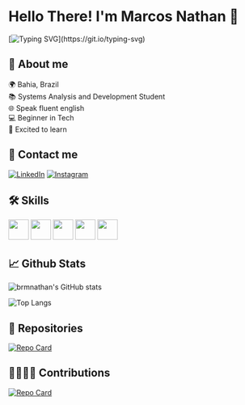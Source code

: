 # Hello There! I'm Marcos Nathan 👋

[![Typing SVG](https://readme-typing-svg.herokuapp.com?font=Fira+Code&weight=500&pause=1000&color=2EA1D4F0&random=false&width=435&lines=Welcome+to+my+profile...)](https://git.io/typing-svg)

## 🚀 About me
🌍 Bahia, Brazil \
📚 Systems Analysis and Development Student \
🌐 Speak fluent english \
💻 Beginner in Tech \
🎯 Excited to learn

## 🔗 Contact me
[![LinkedIn](https://img.shields.io/badge/LinkedIn-0077B5?style=for-the-badge&logo=linkedin&logoColor=white)](https://www.linkedin.com/in/brmnathan/)
[![Instagram](https://img.shields.io/badge/-Instagram-%23E4405F?style=for-the-badge&logo=instagram&logoColor=white)](https://www.instagram.com/_brmnathan/)

## 🛠 Skills
<img height="40" src="https://cdn.jsdelivr.net/gh/devicons/devicon@latest/icons/html5/html5-original.svg" /> <img height="40" src="https://cdn.jsdelivr.net/gh/devicons/devicon@latest/icons/css3/css3-original.svg" />
<img height="40" src="https://cdn.jsdelivr.net/gh/devicons/devicon@latest/icons/javascript/javascript-original.svg" />
<img height="40" src="https://cdn.jsdelivr.net/gh/devicons/devicon@latest/icons/java/java-original.svg" />
<img height="40" src="https://cdn.jsdelivr.net/gh/devicons/devicon@latest/icons/git/git-original.svg" />

## 📈 Github Stats
![brmnathan's GitHub stats](https://github-readme-stats.vercel.app/api?username=brmnathan&theme=react&show_icons=true)

![Top Langs](https://github-readme-stats-git-masterrstaa-rickstaa.vercel.app/api/top-langs/?username=brmnathan&layout=compact&theme=react&show_icons=true)

## 📁 Repositories
[![Repo Card](https://github-readme-stats.vercel.app/api/pin/?username=brmnathan&repo=chess-system-java&theme=react&show_icons=true)](https://github.com/brmnathan/chess-system-java)

## 🫱🏾‍🫲🏾 Contributions
[![Repo Card](https://github-readme-stats.vercel.app/api/pin/?username=brmnathan&repo=dio-lab-open-source&theme=react&show_icons=true)](https://github.com/brmnathan/dio-lab-open-source)
